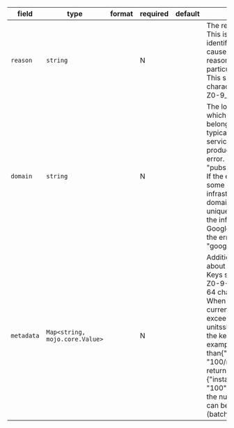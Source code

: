 | field | type | format | required | default | description |
|---|---|---|---|---|---|
| `reason` | `string` |  | N |  | The reason of the error. This is a constant value that identifies theproximate cause of the error. Error reasons are unique within a particulardomain of errors. This should be at most 63 characters and match/[A-Z0-9_]+/. |
| `domain` | `string` |  | N |  | The logical grouping to which the "reason" belongs. The error domainis typically the registered service name of the tool or product thatgenerates the error. Example: "pubsub.googleapis.com". If the error isgenerated by some common infrastructure, the error domain must be aglobally unique value that identifies the infrastructure. For Google APIinfrastructure, the error domain is "googleapis.com". |
| `metadata` | `Map<string, mojo.core.Value>` |  | N |  | Additional structured details about this error.<br>Keys should match /[a-zA-Z0-9-_]/ and be limited to 64 characters inlength. When identifying the current value of an exceeded limit, the unitsshould be contained in the key, not the value.  For example, rather than{"instanceLimit": "100/request"}, should be returned as,{"instanceLimitPerRequest": "100"}, if the client exceeds the number ofinstances that can be created in a single (batch) request. |

